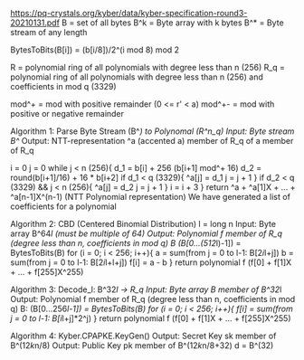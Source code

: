 https://pq-crystals.org/kyber/data/kyber-specification-round3-20210131.pdf
B = set of all bytes
B^k = Byte array with k bytes
B^* = Byte stream of any length

BytesToBits(B[i]) = (b[i/8])/2^(i mod 8) mod 2

R = polynomial ring of all polynomials with degree less than n (256)
R_q = polynomial ring of all polynomials with degree less than n (256) and coefficients in mod q (3329)

mod^+ = mod with positive remainder (0 <= r' < a)
mod^+- = mod with positive or negative remainder

Algorithm 1: Parse Byte Stream (B^*) to Polynomal (R^n_q)
Input: Byte stream B^*
Output: NTT-representation ^a (accented a) member of R_q of a member of R_q

i = 0
j = 0
while j < n (256){
    d_1 = b[i] + 256 (b[i+1] mod^+ 16)
    d_2 = round(b[i+1]/16) + 16 * b[i+2]
    if d_1 < q (3329){
        ^a[j] = d_1
        j = j + 1
    }
    if d_2 < q (3329) && j < n (256){
        ^a[j] = d_2
        j = j + 1
    }
    i = i + 3
}
return ^a + ^a[1]X + ... + ^a[n-1]X^(n-1) (NTT Polynomial representation)
We have generated a list of coefficients for a polynomial

Algorithm 2: CBD (Centered Binomial Distribution) 
l = long n
Input: Byte array B^64*l (must be multiple of 64)
Output: Polynomial f member of R_q (degree less than n, coefficients in mod q)
B (B[0...(512*l)-1]) = BytesToBits(B)
for (i = 0; i < 256; i++){
    a = sum(from j = 0 to l-1: B[2*i*l+j])
    b = sum(from j = 0 to l-1: B[2*i*l+l+j])
    f[i] = a - b
}
return polynomial f (f[0] + f[1]X + ... + f[255]X^255)

Algorithm 3: Decode_l: B^32*l -> R_q
Input: Byte array B member of B^32*l
Output: Polynomial f member of R_q (degree less than n, coefficients in mod q)
B: (B[0...256*l-1]) = BytesToBits(B)
for (i = 0; i < 256; i++){
    f[i] = sum(from j = 0 to l-1: B[i*l+j]*2^j)
}
return polynomial f (f[0] + f[1]X + ... + f[255]X^255)

Algorithm 4: Kyber.CPAPKE.KeyGen()
Output: Secret Key sk member of B^(12*k*n/8)
Output: Public Key pk member of B^(12*k*n/8+32)
d = B^(32)
